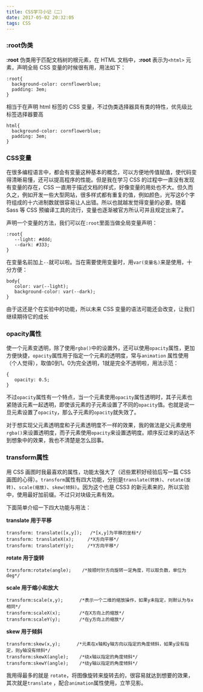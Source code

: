 ```yaml
---
title: CSS学习小记（二）
date: 2017-05-02 20:32:05
tags: CSS
---
```

### :root伪类

**:root** 伪类用于匹配文档树的根元素，在 HTML 文档中，**:root** 表示为`<html>`
元素，声明全局 CSS 变量的时候很有用，用法如下：
```
:root{
  background-color: cornflowerblue;
  padding: 3em;
}
```

相当于在声明 html 标签的 CSS 变量，不过伪类选择器具有类的特性，优先级比标签选择器要高
```
html{
  background-color: cornflowerblue;
  padding: 3em;
}
```

### CSS变量
在很多编程语言中，都会有变量这种基本的概念，可以方便地传值赋值，使代码变得清晰易懂，还可以提高程序的性能。但是我在学习 CSS 的过程中一直没有发现有变量的存在，CSS 一直用于描述文档的样式，好像变量的用处也不大。但久而久之，例如开发一些大型网站，很多样式都有重复的值，例如颜色，光写这6个字符组成的十六进制数就很容易让人出错。所以也就越发觉得变量的必要。随着 Sass 等 CSS 预编译工具的流行，变量也逐渐被官方所认可并且规定出来了。

声明一个变量的方法，我们可以在`:root`里面当做全局变量声明：
```
:root{
   --light: #ddd;
   --dark: #333;
}
```

在变量名前加上`--`就可以啦。当在需要使用变量时，用`var(变量名)`来是使用，十分方便：
```
body{
   color: var(--light);
   background-color: var(--dark);
}
```

由于这还是个在实验中的功能，所以未来 CSS 变量的语法可能还会改变，让我们继续期待它的成长
<!--more-->

### opacity属性
使一个元素变透明，除了使用`rgba()`中的设置外，还可以使用`opacity`属性，更加方便快捷，`opacity`属性用于指定一个元素的透明度，常与`animation` 属性使用（个人觉得），取值0到1。0为完全透明，1就是完全不透明啦，用法示范：
```
{
   opacity: 0.5;
}
```

不过`opacity`属性有一个特点，当一个元素使用`opacity`属性透明时，其子元素也紧随该元素一起透明，即使该元素的子元素设置了不同的`opacity`值。也就是说一旦元素设置了`opacity`，那么子元素的`opacity`就失效了。

对于想实现父元素透明度和子元素透明度不一样的效果，我的做法是父元素使用`rgba()`来设置透明度，而子元素使用`opacity`来设置透明度。顺序反过来的话达不到想象中的效果，我也不清楚是怎么回事。

### transform属性
用 CSS 画图时我最喜欢的属性，功能太强大了（迟些累积好经验后写一篇 CSS 画图的心得）。`transform`属性有四大功能，分别是`translate(转换)`、`rotate(旋转)`、`scale(缩放)`、`skew(倾斜)`。因为这个也是 CSS3 的新元素来的，所以实验中，使用最好加前缀。不过只对块级元素有效。

下面简单介绍一下四大功能与用法：

**translate 用于平移**
```
transform: translate([x,y]);   /*[x,y]为平移的坐标*/
transform: translateX(x);     /*X方向平移*/
transform: translateY(y);     /*Y方向平移*/
```

**rotate 用于旋转**
```
transform:rotate(angle);    /*按顺时针方向旋转一定角度，可以取负数，单位为deg*/
```

**scale 用于缩小和放大**
```
transform:scale(x,y);      /*表示一个二维的缩放操作，如果y未指定，则默认为与x相同*/
transform:scaleX(x);       /*在X方向上的缩放*/
transform:scaleY(y);       /*在y方向上的缩放*/
```

**skew 用于倾斜**
```
transform:skew(x,y);      /*元素在x轴和y轴方向以指定的角度倾斜，如果y没有指定，则y轴没有倾斜*/
transform:skewX(angle);    /*绕x轴以指定的角度倾斜*/
transform:skewY(angle);    /*绕y轴以指定的角度倾斜*/
```

我用得最多的就是 `rotate`，将图像旋转来旋转去的，很容易就达到想要的效果，其次就是`translate` ，配合`animation`属性使用，立竿见影。